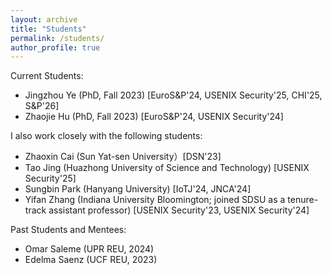 ```yaml
---
layout: archive
title: "Students"
permalink: /students/
author_profile: true
---
```


Current Students:
- Jingzhou Ye (PhD, Fall 2023) [EuroS&P'24, USENIX Security'25, CHI'25, S&P'26]
- Zhaojie Hu (PhD, Fall 2023) [EuroS&P'24, USENIX Security'24]

I also work closely with the following students:
- Zhaoxin Cai (Sun Yat-sen University）[DSN'23]
- Tao Jing (Huazhong University of Science and Technology) [USENIX Security'25]
- Sungbin Park (Hanyang University) [IoTJ'24, JNCA'24]
- Yifan Zhang (Indiana University Bloomington; joined SDSU as a tenure-track assistant professor) [USENIX Security'23, USENIX Security'24]

Past Students and Mentees:
- Omar Saleme (UPR REU, 2024)
- Edelma Saenz (UCF REU, 2023)

<!--- <a href="https://xw48.github.io/faqs">FAQs for Future Students</a></p> -->
